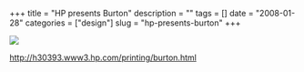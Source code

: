 +++
title = "HP presents Burton"
description = ""
tags = []
date = "2008-01-28"
categories = ["design"]
slug = "hp-presents-burton"
+++


 

  <div id="screens-thumbs" class="clearfix">
    <div class="txt-center" id="design-submission"><a href="http://h30393.www3.hp.com/printing/burton.html"><img id='bluga-thumbnail-1050' class='bluga-thumbnail large' src='//konigi.com/media/bluga/
wt47f281d8ace38_0.jpg'/></a></div>  
  </div>   
<p><a href="http://h30393.www3.hp.com/printing/burton.html">http://h30393.www3.hp.com/printing/burton.html</a></p>




